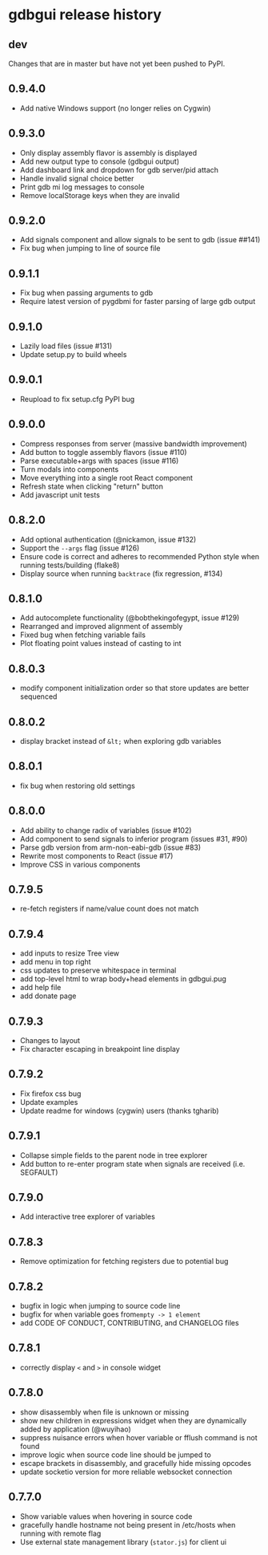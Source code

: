 # gdbgui release history

## dev
Changes that are in master but have not yet been pushed to PyPI.

## 0.9.4.0
* Add native Windows support (no longer relies on Cygwin)

## 0.9.3.0
* Only display assembly flavor is assembly is displayed
* Add new output type to console (gdbgui output)
* Add dashboard link and dropdown for gdb server/pid attach
* Handle invalid signal choice better
* Print gdb mi log messages to console
* Remove localStorage keys when they are invalid

## 0.9.2.0
* Add signals component and allow signals to be sent to gdb (issue ##141)
* Fix bug when jumping to line of source file

## 0.9.1.1
* Fix bug when passing arguments to gdb
* Require latest version of pygdbmi for faster parsing of large gdb output

## 0.9.1.0
* Lazily load files (issue #131)
* Update setup.py to build wheels

## 0.9.0.1
* Reupload to fix setup.cfg PyPI bug

## 0.9.0.0
* Compress responses from server (massive bandwidth improvement)
* Add button to toggle assembly flavors (issue #110)
* Parse executable+args with spaces (issue #116)
* Turn modals into components
* Move everything into a single root React component
* Refresh state when clicking "return" button
* Add javascript unit tests

## 0.8.2.0
* Add optional authentication (@nickamon, issue #132)
* Support the `--args` flag (issue #126)
* Ensure code is correct and adheres to recommended Python style when running tests/building (flake8)
* Display source when running `backtrace` (fix regression, #134)


## 0.8.1.0
* Add autocomplete functionality (@bobthekingofegypt, issue #129)
* Rearranged and improved alignment of assembly
* Fixed bug when fetching variable fails
* Plot floating point values instead of casting to int

## 0.8.0.3
* modify component initialization order so that store updates are better sequenced

## 0.8.0.2
* display bracket instead of `&lt;` when exploring gdb variables

## 0.8.0.1
* fix bug when restoring old settings

## 0.8.0.0
* Add ability to change radix of variables (issue #102)
* Add component to send signals to inferior program (issues #31, #90)
* Parse gdb version from arm-non-eabi-gdb (issue #83)
* Rewrite most components to React (issue #17)
* Improve CSS in various components

## 0.7.9.5
* re-fetch registers if name/value count does not match

## 0.7.9.4
* add inputs to resize Tree view
* add menu in top right
* css updates to preserve whitespace in terminal
* add top-level html to wrap body+head elements in gdbgui.pug
* add help file
* add donate page

## 0.7.9.3
* Changes to layout
* Fix character escaping in breakpoint line display

## 0.7.9.2
* Fix firefox css bug
* Update examples
* Update readme for windows (cygwin) users (thanks tgharib)

## 0.7.9.1
* Collapse simple fields to the parent node in tree explorer
* Add button to re-enter program state when signals are received (i.e. SEGFAULT)

## 0.7.9.0
* Add interactive tree explorer of variables

## 0.7.8.3
* Remove optimization for fetching registers due to potential bug

## 0.7.8.2
* bugfix in logic when jumping to source code line
* bugfix for when variable goes from`empty -> 1 element`
* add CODE OF CONDUCT, CONTRIBUTING, and CHANGELOG files

## 0.7.8.1
* correctly display `<` and `>` in console widget

## 0.7.8.0
* show disassembly when file is unknown or missing
* show new children in expressions widget when they are dynamically added by application (@wuyihao)
* suppress nuisance errors when hover variable or fflush command is not found
* improve logic when source code line should be jumped to
* escape brackets in disassembly, and gracefully hide missing opcodes
* update socketio version for more reliable websocket connection

## 0.7.7.0
* Show variable values when hovering in source code
* gracefully handle hostname not being present in /etc/hosts when running with remote flag
* Use external state management library (`stator.js`) for client ui
